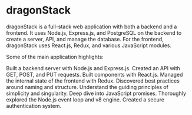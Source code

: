 # dragonStack

dragonStack is a full-stack web application with both a backend and a frontend. It uses Node.js, Express.js, and PostgreSQL on the backend to create a server, API, and manage the database. For the frontend, dragonStack uses React.js, Redux, and various JavaScript modules.

Some of the main application highlights:

Built a backend server with Node.js and Express.js.
Created an API with GET, POST, and PUT requests.
Built components with React.js.
Managed the internal state of the frontend with Redux.
Discovered best practices around naming and structure.
Understand the guiding principles of simplicity and singularity.
Deep dive into JavaScript promises.
Thoroughly explored the Node.js event loop and v8 engine.
Created a secure authentication system.
